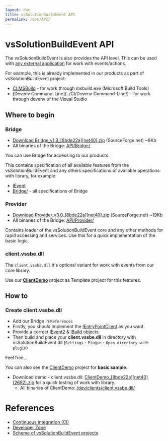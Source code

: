 ```yaml
---
layout: doc
title: vsSolutionBuildEvent API
permalink: /doc/API/
---
```

# vsSolutionBuildEvent API

The vsSolutionBuildEvent is also provides the API level. This can be used with [any external application](../Scheme/) for work with events/actions.

For example, this is already implemented in our products as part of vsSolutionBuildEvent project:

* [CI.MSBuild](../CI/CI.MSBuild/) - for work through msbuild.exe (Microsoft Build Tools)
* [Devenv Command-Line](../CI/Devenv Command-Line/) - for work through devenv of the Visual Studio

## Where to begin

### Bridge

* [Download Bridge_v1.3_[8bde22a][net40].zip](http://sourceforge.net/projects/vssbe/files/API/Bridge/Bridge_v1.3_%5B8bde22a%5D%5Bnet40%5D.zip/download) (SourceForge.net) ~8Kb
* All binaries of the Bridge: [API/Bridge/](https://sourceforge.net/projects/vssbe/files/API/Bridge/)

You can use Bridge for accessing to our products.

This contains specification of all available features from the vsSolutionBuildEvent and any others specifications of available operations with library, for example:

* [IEvent](https://github.com/3F/vsSolutionBuildEvent/blob/master/Bridge/IEvent.cs)
* [Bridge/](https://github.com/3F/vsSolutionBuildEvent/tree/master/Bridge) - all specifications of Bridge


### Provider

* [Download Provider_v3.0_[8bde22a][net40].zip](http://sourceforge.net/projects/vssbe/files/API/Provider/Provider_v3.0_%5B8bde22a%5D%5Bnet40%5D.zip/download) (SourceForge.net) ~19Kb
* All binaries of the Bridge: [API/Provider/](https://sourceforge.net/projects/vssbe/files/API/Provider/)

Contains loader of the vsSolutionBuildEvent core and any other methods for rapid accessing and services. Use this for a quick implementation of the basic logic.

### client.vssbe.dll

The `client.vssbe.dll` it's optional variant for work with events from our core library. 

Use our **[ClientDemo](https://github.com/3F/vsSolutionBuildEvent/tree/master/ClientDemo)** project as Template project for this features.

## How to

### Create client.vssbe.dll

* Add our Bridge in `References`
* Firstly, you should implement the [IEntryPointClient](https://github.com/3F/vsSolutionBuildEvent/blob/master/Bridge/IEntryPointClient.cs) as you want.
* Provide a correct [IEvent2](https://github.com/3F/vsSolutionBuildEvent/blob/master/Bridge/IEvent2.cs) & [IBuild](https://github.com/3F/vsSolutionBuildEvent/blob/master/Bridge/IBuild.cs) objects.
* Then build and place your **client.vssbe.dll** in directory with vsSolutionBuildEvent.dll (`Settings` - `Plugin` - `Open directory with plugin`)

Feel free...

You can also see the [ClientDemo](https://github.com/3F/vsSolutionBuildEvent/tree/master/ClientDemo) project for **basic sample**.

* Download demo - client.vssbe.dll: [ClientDemo_[8bde22a][net40]&#40;2692&#41;.zip](http://sourceforge.net/projects/vssbe/files/dev/clients/client.vssbe.dll/ClientDemo_%5B8bde22a%5D%5Bnet40%5D%282692%29.zip/download) for a quick testing of work with library.
    * All binaries of ClientDemo: [/dev/clients/client.vssbe.dll/](https://sourceforge.net/projects/vssbe/files/dev/clients/client.vssbe.dll/)

# References

* [Continuous Integration (CI)](../CI/)
* [Developer Zone](../Dev/)
* [Scheme of vsSolutionBuildEvent projects](../Scheme/)